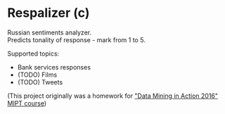 # Respalizer (c)
Russian sentiments analyzer.  
Predicts tonality of response - mark from 1 to 5.

Supported topics:
- Bank services responses
- (TODO) Films
- (TODO) Tweets

(This project originally was a homework for <a href="https://github.com/vkantor/MIPT_Data_Mining_In_Action_2016">"Data Mining in Action 2016" MIPT course</a>)
